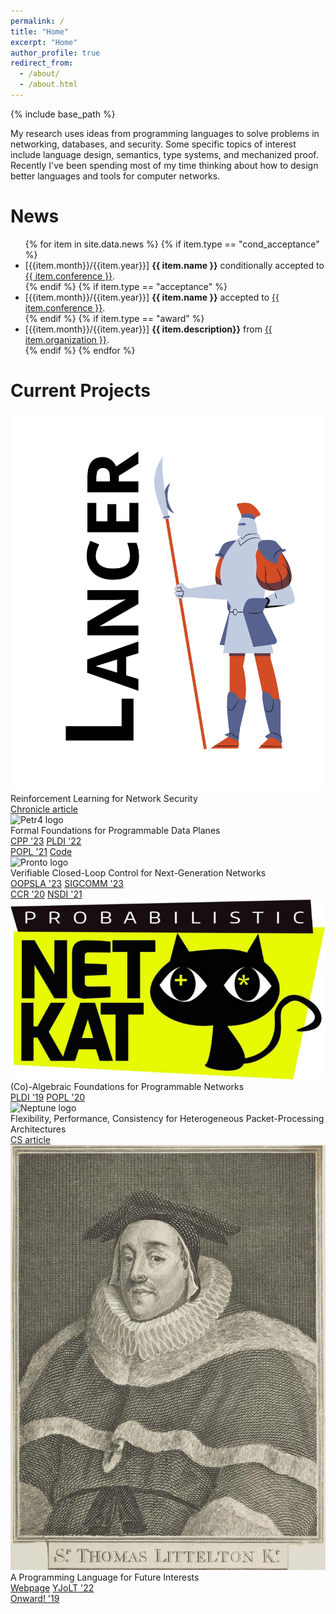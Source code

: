 ```yaml
---
permalink: /
title: "Home"
excerpt: "Home"
author_profile: true
redirect_from: 
  - /about/
  - /about.html
---
```


{% include base_path %}

My research uses ideas from programming languages to solve problems in
networking, databases, and security. Some specific topics of interest
include language design, semantics, type systems, and mechanized
proof. Recently I've been spending most of my time thinking about how
to design better languages and tools for computer networks.

# News

<ul>
{% for item in site.data.news %}
{% if item.type == "cond_acceptance" %}
<li>[{{item.month}}/{{item.year}}] <b>{{ item.name }}</b> conditionally accepted to <a href="{{ item.conference_url }}">{{ item.conference }}</a>.</li>
{% endif %}
{% if item.type == "acceptance" %}
<li>[{{item.month}}/{{item.year}}] <b>{{ item.name }}</b> accepted to <a href="{{ item.conference_url }}">{{ item.conference }}</a>.</li>
{% endif %}
{% if item.type == "award" %}
<li>[{{item.month}}/{{item.year}}] <b>{{ item.description}}</b> from <a href="{{ item.url }}">{{ item.organization }}</a>.</li>
{% endif %}
{% endfor %}
</ul>

# Current Projects

<div class="container">
<div class="box-6 feature">
<img src="images/lancer-logo.png" alt="LANCER logo" /><br />
Reinforcement Learning for Network Security<br />
<a class="file_link webpage" href="https://news.cornell.edu/stories/2023/10/computer-scientists-awarded-3m-bolster-cybersecurity">Chronicle article</a>
</div>
<div class="box-6 feature">
<img src="images/petr4-logo.png" alt="Petr4 logo" /><br />
Formal Foundations for Programmable Data Planes<br />
<a class="file_link paper" href="{{ base_path }}/papers/p4cub.pdf">CPP '23</a>
<a class="file_link paper" href="{{ base_path }}/papers/leapfrog.pdf">PLDI '22</a><br />
<a class="file_link paper" href="{{ base_path }}/papers/petr4.pdf">POPL '21</a>
<a class="file_link code" href="https://github.com/cornell-netlab/petr4/">Code</a>
</div>
</div>
<div class="container">
<div class="box-6 feature">
<img src="images/pronto-logo.png" alt="Pronto logo" /><br />
Verifiable Closed-Loop Control for Next-Generation Networks<br />
<a class="file_link paper" href="{{ base_path }}/papers/formal-scheduling.pdf">OOPSLA '23</a>
<a class="file_link paper" href="{{ base_path }}/papers/hydra.pdf">SIGCOMM '23</a><br />
<a class="file_link paper" href="{{ base_path }}/papers/pronto-ccr.pdf">CCR '20</a>
<a class="file_link paper" href="{{ base_path }}/papers/avenir.pdf">NSDI '21</a>
</div>
<div class="box-6 feature">
<img src="images/netkat-logo.png" alt="NetKAT logo" /><br />
(Co)-Algebraic Foundations for Programmable Networks<br />
<a class="file_link paper" href="{{ base_path }}/papers/mcnetkat.pdf">PLDI '19</a>
<a class="file_link paper" href="{{ base_path }}/papers/gkat.pdf">POPL '20</a>
</div>
</div>
<div class="container">
<div class="box-6 feature">
<img src="images/neptune-logo.png" alt="Neptune logo" /><br />
Flexibility, Performance, Consistency for Heterogeneous Packet-Processing Architectures<br />
<a class="file_link webpage" href="https://www.cs.cornell.edu/information/news/newsitem11102/multiple-google-faculty-research-awards-cornell-cs-including-nate">CS article</a>
</div>
<div class="box-6 feature">
<img src="images/littleton-logo.png" alt="Littleton logo" /><br />
A Programming Language for Future Interests<br />
<a class="file_link webpage" href="https://conveyanc.es/">Webpage</a>
<a class="file_link paper" href="{{ base_path }}/papers/conveyances-yjolt.pdf">YJoLT '22</a><br />
<a class="file_link paper" href="{{ base_path }}/papers/conveyances.pdf">Onward! '19</a>
</div>
</div>
<br />

[npi]: https://network-programming.org
